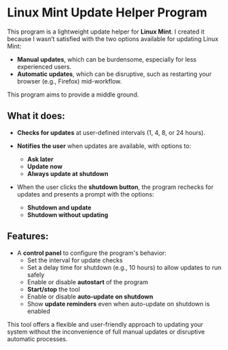 # Linux Mint Update Helper Program

This program is a lightweight update helper for **Linux Mint**. I created it because I wasn’t satisfied with the two options available for updating Linux Mint:

- **Manual updates**, which can be burdensome, especially for less experienced users.
- **Automatic updates**, which can be disruptive, such as restarting your browser (e.g., Firefox) mid-workflow.

This program aims to provide a middle ground.

## What it does:

- **Checks for updates** at user-defined intervals (1, 4, 8, or 24 hours).
- **Notifies the user** when updates are available, with options to:
    - **Ask later**
    - **Update now**
    - **Always update at shutdown**

- When the user clicks the **shutdown button**, the program rechecks for updates and presents a prompt with the options:
    - **Shutdown and update**
    - **Shutdown without updating**

## Features:

- A **control panel** to configure the program's behavior:
    - Set the interval for update checks
    - Set a delay time for shutdown (e.g., 10 hours) to allow updates to run safely
    - Enable or disable **autostart** of the program
    - **Start/stop** the tool
    - Enable or disable **auto-update on shutdown**
    - Show **update reminders** even when auto-update on shutdown is enabled

This tool offers a flexible and user-friendly approach to updating your system without the inconvenience of full manual updates or disruptive automatic processes.
